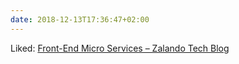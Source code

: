```yaml
---
date: 2018-12-13T17:36:47+02:00
---
```


Liked: [Front-End Micro Services – Zalando Tech Blog](https://jobs.zalando.com/tech/blog/front-end-micro-services/)
